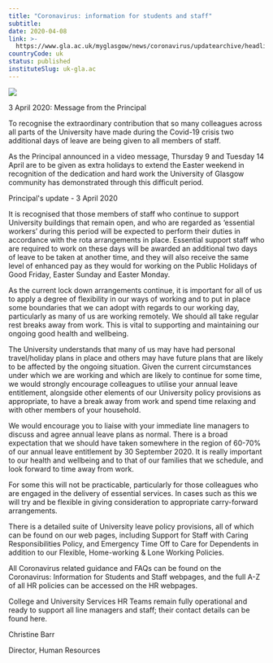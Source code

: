 ```yaml
---
title: "Coronavirus: information for students and staff"
subtitle: 
date: 2020-04-08
link: >-
  https://www.gla.ac.uk/myglasgow/news/coronavirus/updatearchive/headline_717900_en.html
countryCode: uk
status: published
instituteSlug: uk-gla.ac
---
```

![](https://www.gla.ac.uk/3t4/img/hd_hi.png)

3 April 2020: Message from the Principal

To recognise the extraordinary contribution that so many colleagues across all parts of the University have made during the Covid-19 crisis two additional days of leave are being given to all members of staff.

As the Principal announced in a video message, Thursday 9 and Tuesday 14 April are to be given as extra holidays to extend the Easter weekend in recognition of the dedication and hard work the University of Glasgow community has demonstrated through this difficult period.

Principal's update - 3 April 2020

It is recognised that those members of staff who continue to support University buildings that remain open, and who are regarded as ‘essential workers’ during this period will be expected to perform their duties in accordance with the rota arrangements in place. Essential support staff who are required to work on these days will be awarded an additional two days of leave to be taken at another time, and they will also receive the same level of enhanced pay as they would for working on the Public Holidays of Good Friday, Easter Sunday and Easter Monday.

As the current lock down arrangements continue, it is important for all of us to apply a degree of flexibility in our ways of working and to put in place some boundaries that we can adopt with regards to our working day, particularly as many of us are working remotely. We should all take regular rest breaks away from work. This is vital to supporting and maintaining our ongoing good health and wellbeing.

The University understands that many of us may have had personal travel/holiday plans in place and others may have future plans that are likely to be affected by the ongoing situation. Given the current circumstances under which we are working and which are likely to continue for some time, we would strongly encourage colleagues to utilise your annual leave entitlement, alongside other elements of our University policy provisions as appropriate, to have a break away from work and spend time relaxing and with other members of your household.

We would encourage you to liaise with your immediate line managers to discuss and agree annual leave plans as normal. There is a broad expectation that we should have taken somewhere in the region of 60-70% of our annual leave entitlement by 30 September 2020. It is really important to our health and wellbeing and to that of our families that we schedule, and look forward to time away from work.

For some this will not be practicable, particularly for those colleagues who are engaged in the delivery of essential services. In cases such as this we will try and be flexible in giving consideration to appropriate carry-forward arrangements.

There is a detailed suite of University leave policy provisions, all of which can be found on our web pages, including Support for Staff with Caring Responsibilities Policy, and Emergency Time Off to Care for Dependents in addition to our Flexible, Home-working & Lone Working Policies.

All Coronavirus related guidance and FAQs can be found on the Coronavirus: Information for Students and Staff webpages, and the full A-Z of all HR policies can be accessed on the HR webpages.

College and University Services HR Teams remain fully operational and ready to support all line managers and staff; their contact details can be found here.

Christine Barr

Director, Human Resources
